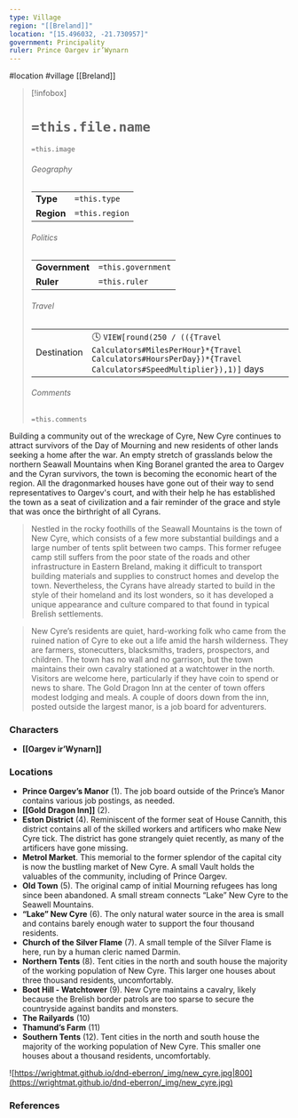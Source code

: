 ```yaml
---
type: Village
region: "[[Breland]]"
location: "[15.496032, -21.730957]"
government: Principality
ruler: Prince Oargev ir’Wynarn
---
```

 #location #village [[Breland]]

> [!infobox]
> # `=this.file.name`
> `=this.image`
> ###### Geography
> |  |  |
> | ---- | ---- |
> | **Type** | `=this.type` |
> | **Region** | `=this.region` |
> ###### Politics
> |  |  |
> | ---- | ---- |
> | **Government** | `=this.government` |
> | **Ruler** | `=this.ruler` |
> ###### Travel
> |  |  |
> | ---- | ---- |
> | Destination | 🕓 `VIEW[round(250 / (({Travel Calculators#MilesPerHour}*{Travel Calculators#HoursPerDay})*{Travel Calculators#SpeedMultiplier}),1)]` days |
> ###### Comments
> `=this.comments`

Building a community out of the wreckage of Cyre, New Cyre continues to attract survivors of the Day of Mourning and new residents of other lands seeking a home after the war. An empty stretch of grasslands below the northern Seawall Mountains when King Boranel granted the area to Oargev and the Cyran survivors, the town is becoming the economic heart of the region. All the dragonmarked houses have gone out of their way to send representatives to Oargev's court, and with their help he has established the town as a seat of civilization and a fair reminder of the grace and style that was once the birthright of all Cyrans.

> Nestled in the rocky foothills of the Seawall Mountains is the town of New Cyre, which consists of a few more substantial buildings and a large number of tents split between two camps. This former refugee camp still suffers from the poor state of the roads and other infrastructure in Eastern Breland, making it difficult to transport building materials and supplies to construct homes and develop the town. Nevertheless, the Cyrans have already started to build in the style of their homeland and its lost wonders, so it has developed a unique appearance and culture compared to that found in typical Brelish settlements.

> New Cyre’s residents are quiet, hard-working folk who came from the ruined nation of Cyre to eke out a life amid the harsh wilderness. They are farmers, stonecutters, blacksmiths, traders, prospectors, and children. The town has no wall and no garrison, but the town maintains their own cavalry stationed at a watchtower in the north. Visitors are welcome here, particularly if they have coin to spend or news to share. The Gold Dragon Inn at the center of town offers modest lodging and meals. A couple of doors down from the inn, posted outside the largest manor, is a job board for adventurers.

### Characters

- **[[Oargev ir’Wynarn]]**

### Locations

- **Prince Oargev’s Manor** (1). The job board outside of the Prince’s Manor contains various job postings, as needed.
- **[[Gold Dragon Inn]]** (2).
- **Eston District** (4). Reminiscent of the former seat of House Cannith, this district contains all of the skilled workers and artificers who make New Cyre tick. The district has gone strangely quiet recently, as many of the artificers have gone missing.
- **Metrol Market**. This memorial to the former splendor of the capital city is now the bustling market of New Cyre. A small Vault holds the valuables of the community, including of Prince Oargev.
- **Old Town** (5). The original camp of initial Mourning refugees has long since been abandoned. A small stream connects “Lake” New Cyre to the Seawell Mountains.
- **“Lake” New Cyre** (6). The only natural water source in the area is small and contains barely enough water to support the four thousand residents.
- **Church of the Silver Flame** (7). A small temple of the Silver Flame is here, run by a human cleric named Darmin.
- **Northern Tents** (8). Tent cities in the north and south house the majority of the working population of New Cyre. This larger one houses about three thousand residents, uncomfortably.
- **Boot Hill - Watchtower** (9). New Cyre maintains a cavalry, likely because the Brelish border patrols are too sparse to secure the countryside against bandits and monsters.
- **The Railyards** (10)
- **Thamund’s Farm** (11)
- **Southern Tents** (12). Tent cities in the north and south house the majority of the working population of New Cyre. This smaller one houses about a thousand residents, uncomfortably.

![https://wrightmat.github.io/dnd-eberron/_img/new_cyre.jpg|800](https://wrightmat.github.io/dnd-eberron/_img/new_cyre.jpg)

### References
